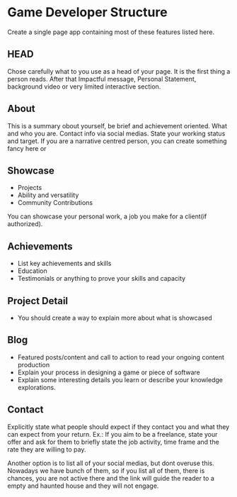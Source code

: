 # Game Developer Structure

Create a single page app containing most of these features listed here.

## HEAD
Chose carefully what to you use as a head of your page. It is the first thing a person reads. After that 
Impactful message, Personal Statement, background video or very limited interactive section.

## About
This is a summary obout yourself, be brief and achievement oriented. What and who you are. Contact info via social 
medias. State your working status and target. If you are a narrative centred person, you can create something fancy 
here or 

## Showcase
- Projects
- Ability and versatility
- Community Contributions

You can showcase your personal work, a job you make for a client(if authorized).

## Achievements
- List key achievements and skills
- Education
- Testimonials or anything to prove your skills and capacity

## Project Detail
- You should create a way to explain more about what is showcased

## Blog
- Featured posts/content and call to action to read your ongoing content production
- Explain your process in designing a game or piece of software
- Explain some interesting details you learn or describe your knowledge explorations.

## Contact
Explicitly state what people should expect if they contact you and what they can expect from your return. Ex.: If 
you aim to be a freelance, state your offer and ask for them to briefly state the job activity, time frame and the rate 
they are willing to pay. 

Another option is to list all of your social medias, but dont overuse this. Nowadays we have bunch of them, so if 
you list all of them, there is chances, you are not active there and the link will guide the reader to a empty and 
haunted house and they will not engage.